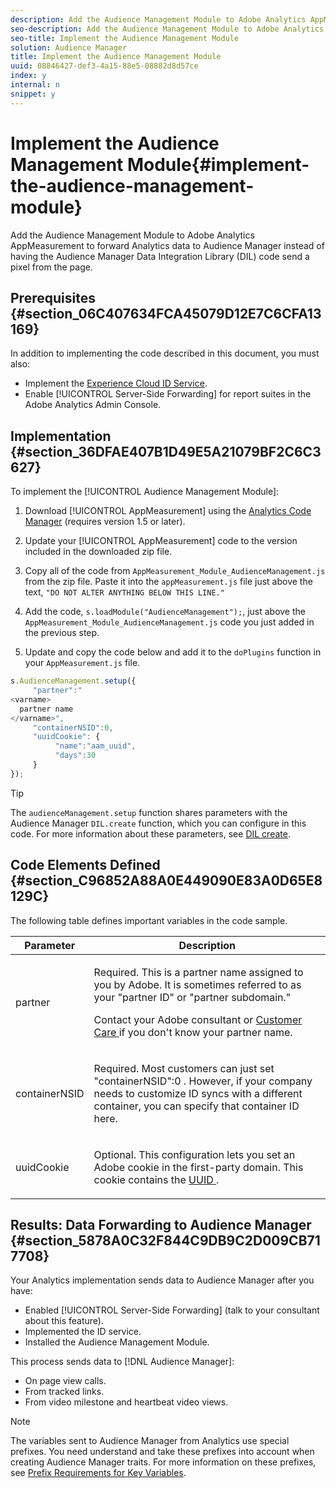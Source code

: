 ```yaml
---
description: Add the Audience Management Module to Adobe Analytics AppMeasurement to forward Analytics data to Audience Manager instead of having the Audience Manager Data Integration Library (DIL) code send a pixel from the page.
seo-description: Add the Audience Management Module to Adobe Analytics AppMeasurement to forward Analytics data to Audience Manager instead of having the Audience Manager Data Integration Library (DIL) code send a pixel from the page.
seo-title: Implement the Audience Management Module
solution: Audience Manager
title: Implement the Audience Management Module
uuid: 08846427-def3-4a15-88e5-08882d8d57ce
index: y
internal: n
snippet: y
---
```


# Implement the Audience Management Module{#implement-the-audience-management-module}

Add the Audience Management Module to Adobe Analytics AppMeasurement to forward Analytics data to Audience Manager instead of having the Audience Manager Data Integration Library (DIL) code send a pixel from the page.

## Prerequisites {#section_06C407634FCA45079D12E7C6CFA13169}

In addition to implementing the code described in this document, you must also:

* Implement the [Experience Cloud ID Service](https://marketing.adobe.com/resources/help/en_US/mcvid/). 
* Enable [!UICONTROL Server-Side Forwarding] for report suites in the Adobe Analytics Admin Console.

## Implementation {#section_36DFAE407B1D49E5A21079BF2C6C3627}

To implement the [!UICONTROL Audience Management Module]:

1. Download [!UICONTROL AppMeasurement] using the [Analytics Code Manager](https://marketing.adobe.com/resources/help/en_US/reference/code_manager_admin.html) (requires version 1.5 or later). 

1. Update your [!UICONTROL AppMeasurement] code to the version included in the downloaded zip file. 
1. Copy all of the code from `AppMeasurement_Module_AudienceManagement.js` from the zip file. Paste it into the `appMeasurement.js` file just above the text, `"DO NOT ALTER ANYTHING BELOW THIS LINE."` 

1. Add the code, `s.loadModule("AudienceManagement");`, just above the `AppMeasurement_Module_AudienceManagement.js` code you just added in the previous step. 

1. Update and copy the code below and add it to the `doPlugins` function in your `AppMeasurement.js` file.

```js
s.AudienceManagement.setup({ 
     "partner":" 
<varname>
  partner name 
</varname>", 
     "containerNSID":0, 
     "uuidCookie": { 
          "name":"aam_uuid", 
          "days":30 
     } 
});
```

>[!TIP]
>
>The `audienceManagement.setup` function shares parameters with the Audience Manager `DIL.create` function, which you can configure in this code. For more information about these parameters, see [DIL create](../c-dil/dil-class-overview/dil-create.md#reference_F87131F6C1CC4ECCA064B24B91710FD4).

## Code Elements Defined {#section_C96852A88A0E449090E83A0D65E8129C}

The following table defines important variables in the code sample.

<table id="table_A7EA5A61EE47483BA6F160183959A3A5"> 
 <thead> 
  <tr> 
   <th colname="col1" class="entry"> Parameter </th> 
   <th colname="col2" class="entry"> Description </th> 
  </tr> 
 </thead>
 <tbody> 
  <tr> 
   <td colname="col1"> <p> <span class="codeph"> partner </span> </p> </td> 
   <td colname="col2"> <p>Required. This is a partner name assigned to you by Adobe. It is sometimes referred to as your "partner ID" or "partner subdomain." </p> <p>Contact your Adobe consultant or <a href="https://helpx.adobe.com/marketing-cloud/contact-support.html" format="https" scope="external"> Customer Care </a> if you don't know your partner name. </p> </td> 
  </tr> 
  <tr> 
   <td colname="col1"> <p> <span class="codeph"> containerNSID </span> </p> </td> 
   <td colname="col2"> <p>Required. Most customers can just set <span class="codeph"> "containerNSID":0 </span>. However, if your company needs to customize ID syncs with a different container, you can specify that container ID here. </p> </td> 
  </tr> 
  <tr> 
   <td colname="col1"> <p> <span class="codeph"> uuidCookie </span> </p> </td> 
   <td colname="col2"> <p>Optional. This configuration lets you set an <span class="keyword"> Adobe </span> cookie in the first-party domain. This cookie contains the <a href="../reference/ids-in-aam.md#reference_D55EC67D86664B7499F3257BB870FEC8" format="dita" scope="local"> UUID </a>. </p> </td> 
  </tr> 
 </tbody> 
</table>

## Results: Data Forwarding to Audience Manager {#section_5878A0C32F844C9DB9C2D009CB717708}

Your Analytics implementation sends data to Audience Manager after you have:

* Enabled [!UICONTROL Server-Side Forwarding] (talk to your consultant about this feature). 
* Implemented the ID service. 
* Installed the Audience Management Module.

This process sends data to [!DNL Audience Manager]:

* On page view calls. 
* From tracked links. 
* From video milestone and heartbeat video views.

>[!NOTE]
>
>The variables sent to Audience Manager from Analytics use special prefixes. You need understand and take these prefixes into account when creating Audience Manager traits. For more information on these prefixes, see [Prefix Requirements for Key Variables](../c-features/traits/trait-variable-prefixes.md#reference_E6F1E4257F664FC2A797C406BF147ABC).

